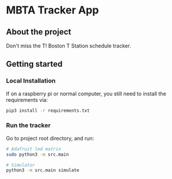 # MBTA Tracker App

## About the project
Don't miss the T! Boston T Station schedule tracker. 

## Getting started


### Local Installation
If on a raspberry pi or normal computer, you still need to install the requirements via:
```sh
pip3 install -r requirements.txt
```

### Run the tracker
Go to project root directory, and run:
```sh
# Adafruit led matrix
sudo python3 -m src.main

# Simulator
python3 -m src.main simulate
```
